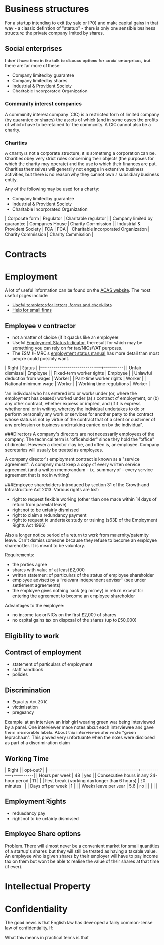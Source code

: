 
# Business structures
For a startup intending to exit (by sale or IPO) and make capital gains in that way - a classic definition of "startup" - there is only one sensible business structure: the private company limited by shares.

## Social enterprises
I don't have time in the talk to discuss options for social enterprises, but there are far more of these:

- Company limited by guarantee
- Company limited by shares
- Industrial & Provident Society
- Charitable Incorporated Organization

### Community interest companies
A community interest company (CIC) is a restricted form of limited company (by guarantee or shares) the assets of which (and in some cases the profits of which) have to be retained for the community. A CIC cannot also be a charity. 

### Charities
A charity is not a corporate structure, it is something a corporation can be. Charities obey very strict rules concerning their objects (the purposes for which the charity may operate) and the use to which their finances are put. Charities themselves will generally not engage in extensive business activities, but there is no reason why they cannot own a subsidiary business entity.

Any of the following may be used for a charity:
- Company limited by guarantee
- Industrial & Provident Society
- Charitable Incorporated Organization

| Corporate form                       | Regulator          | Charitable regulator |
| Company limited by guarantee         | Companies House    | Charity Commission   |
| Industrial & Provident Society       | FCA                | FCA                  |
| Charitable Incorporated Organization | Charity Commission | Charity Commission                     |

# Contracts
# Employment
A lot of useful information can be found on the [ACAS website](http://www.acas.org.uk/). The most useful pages include:

- [Useful templates for letters, forms and checklists](http://www.acas.org.uk/index.aspx?articleid=4161)
- [Help for small firms](http://www.acas.org.uk/index.aspx?articleid=4231)

## Employee v contractor
- not a matter of choice (if it quacks like an employee)
- Useful [Employment Status Indicator](http://www.hmrc.gov.uk/calcs/esi.htm), the result for which may be something you can rely on for tax/NICs/VAT purposes.
- The ESM (HMRC's [employment status manual](http://www.hmrc.gov.uk/manuals/esmmanual/index.htm) has more detail than most people could possibly want.

| Right                         | Status   |
|-------------------------------+----------|
| Unfair dismissal              | Employee |
| Fixed-term worker rights      | Employee |
| Unlawful deduction from wages | Worker   |
| Part-time worker rights       | Worker   |
| National minimum wage         | Worker   |
| Working time regulations      | Worker         |

 'an individual who has entered into or works under (or, where the employment has ceased) worked under (a) a contract of employment, or (b) any other contract, whether express or implied, and (if it is express) whether oral or in writing, whereby the individual undertakes to do or perform personally any work or services for another party to the contract whose status is not by virtue of the contract that of a client or customer of any profession or business undertaking carried on by the individual'.

###Directors
A company's directors are not necessarily employees of the company. The technical term is "officeholder" since they hold the "office" of director. However a director may be, and often is, an employee. Company secretaries will usually be treated as employees.

A company director's employment contract is known as a "service agreement". A company must keep a copy of every written service agreement (and a written memorandum - i.e. summary of - every service agreement that is not in writing).

###Employee shareholders
Introduced by section 31 of the Growth and Infrastructure Act 2013. Various rights are lost:

- right to request flexible working (other than one made within 14 days of return from parental leave)
- right not to be unfairly dismissed
- right to claim a redundancy payment
- right to request to undertake study or training (s63D of the Employment Rights Act 1996)

Also a longer notice period of a return to work from maternity/paternity leave. Can't dsmiss someone because they refuse to become an employee shareholder. It is meant to be voluntary.

Requirements:

- the parties agree 
- shares with value of at least £2,000
- written statement of particulars of the status of employee shareholder
- employee advised by a "relevant independent adviser" (see under settlement agreements)
- the employee gives nothing back (eg money) in return except for entering the agreement to become an employee shareholder

Advantages to the employee:

- no income tax or NICs on the first £2,000 of shares
- no capital gains tax on disposal of the shares (up to £50,000)

## Eligibility to work
## Contract of employment

- statement of particulars of employment
- staff handbook
- policies
    
## Discrimination

- Equality Act 2010
- victimisation
- pregnancy

Example: at an interview an Irish girl wearing green was being interviewed by a panel. One interviewer made notes about each interviewee and gave them memorable labels. About this interviewee she wrote "green leprachaun". This proved very unfortuante when the notes were disclosed as part of a discrimination claim.

## Working Time
| Right                                        |            | opt-out? |
|----------------------------------------------+------------+----------|
| Hours per week                               |         48 | yes      |
| Consecutive hours in any 24-hour period      |         11 |          |
| Rest break (working day longer than 6 hours) | 20 minutes |          |
| Days off per week                            |          1 |          |
| Weeks leave per year                         |        5.6 | no       |
|                                              |            |          |


## Employment Rights
- redundancy pay
- right not to be unfairly dismissed

## Employee Share options
Problem. There will almost never be a convenient market for small quantities of a startup's shares, but they will still be treated as having a taxable value. An employee who is given shares by their employer will have to pay income tax on them but won't be able to realise the value of their shares at that time (if ever).

# Intellectual Property
# Confidentiality
The good news is that English law has developed a fairly common-sense law of confidentiality. If:

What this means in practical terms is that
